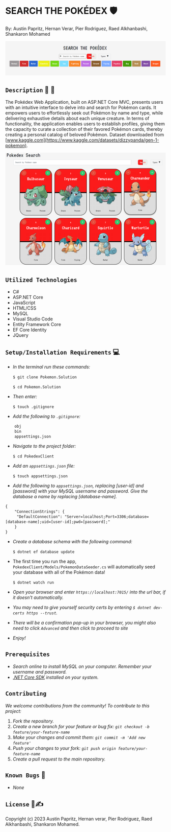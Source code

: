 # SEARCH THE POKÉDEX &#x1F6E1;

By: Austin Papritz, Hernan Verar, Pier Rodriguez, Raed Alkhanbashi, Shankaron Mohamed

![Sceenshot of homepage search](/PokedexClient/wwwroot/pokedex_home_ss.png)


## ```Description``` &#x1F481; &#x1F4D6;
The Pokédex Web Application, built on ASP.NET Core MVC, presents users with an intuitive interface to delve into and search for Pokémon cards. It empowers users to effortlessly seek out Pokémon by name and type, while delivering exhaustive details about each unique creature. In terms of functionality, the application enables users to establish profiles, giving them the capacity to curate a collection of their favored Pokémon cards, thereby creating a personal catalog of beloved Pokémon. Dataset downloaded from [www.kaggle.com](https://www.kaggle.com/datasets/dizzypanda/gen-1-pokemon).

![Sceenshot of search page](/PokedexClient/wwwroot/pokedex_search_ss.png)


## `Utilized Technologies`
* C#
* ASP.NET Core
* JavaScript
* HTML/CSS
* MySQL
* Visual Studio Code
* Entity Framework Core
* EF Core Identity
* JQuery


## ```Setup/Installation Requirements``` &#x1F4BB;


- _In the terminal run these commands:_ 

    ```$ git clone Pokemon.Solution```

    ```$ cd Pokemon.Solution```

- _Then enter:_

    ```$ touch .gitignore```

- _Add the following to `.gitignore`:_

```
    obj 
    bin 
    appsettings.json
```

- _Navigate to the project folder:_

    ```$ cd PokedexClient```

- _Add an `appsettings.json` file:_

    ```$ touch appsettings.json```

- _Add the following to `appsettings.json`, replacing [user-id] and [password] with your MySQL username and password. Give the database a name by replacing [database-name]._

```
{ 
    "ConnectionStrings": { 
     "DefaultConnection": "Server=localhost;Port=3306;database=[database-name];uid=[user-id];pwd=[password];" 
    } 
}
```

- _Create a database schema with the following command:_

    ```$ dotnet ef database update```

- The first time you run the app, `PokedexClient/Models/PokemonDataSeeder.cs` will automatically seed your database with all of the Pokémon data! 

    ```$ dotnet watch run```

- _Open your browser and enter `https://localhost:7015/` into the url bar, if it doesn't automatically._
- _You may need to give yourself security certs by entering `$ dotnet dev-certs https --trust`._
- _There will be a confirmation pop-up in your browser, you might also need to click `Advanced` and then click to proceed to site_
- _Enjoy!_

 ## `Prerequisites`

- _Search online to install MySQL on your computer. Remember your username and password._
- _[.NET Core SDK](https://dotnet.microsoft.com/download) installed on your system._


## ```Contributing```

_We welcome contributions from the community! To contribute to this project:_

1. _Fork the repository._
2. _Create a new branch for your feature or bug fix: `git checkout -b feature/your-feature-name`_
3. _Make your changes and commit them: `git commit -m 'Add new feature'`_
4. _Push your changes to your fork: `git push origin feature/your-feature-name`_
5. _Create a pull request to the main repository._


## ```Known Bugs``` &#x1F41E;

- _None_

## ```License``` &#x1F4C4;&#x270D;

Copyright (c) 2023 Austin Papritz, Hernan verar, Pier Rodriguez, Raed Alkhanbashi, Shankaron Mohamed.

